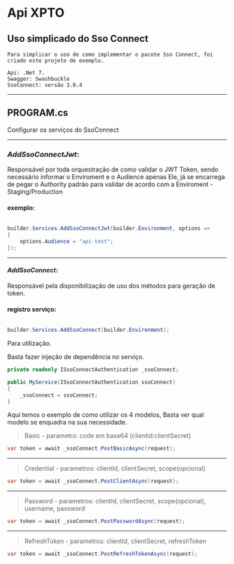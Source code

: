 # Api XPTO

## Uso simplicado do Sso Connect

```
Para simplicar o uso de como implementar o pacote Sso Connect, foi criado este projeto de exemplo.

Api: .Net 7.
Swagger: Swashbuckle
SsoConnect: versão 3.0.4

```

---

## PROGRAM.cs

Configurar os serviços do SsoConnect

---

### _AddSsoConnectJwt_:

Responsável por toda orquestração de como validar o JWT Token, sendo necessário informar o Enviroment e o Audience apenas
Ele, já se encarrega de pegar o Authority padrão para validar de acordo com a Enviroment - Staging/Production

#### exemplo:

```csharp

builder.Services.AddSsoConnectJwt(builder.Environment, options =>
{
    options.Audience = "api-test";
});

```

---

#### _AddSsoConnect_:
Responsável pela disponibilização de uso dos métodos para geração de token.
#### registro serviço:

```csharp

builder.Services.AddSsoConnect(builder.Environment);

```
Para utilização.

Basta fazer injeção de dependência no serviço.
```csharp
private readonly ISsoConnectAuthentication _ssoConnect;

public MyService(ISsoConnectAuthentication ssoConnect)
{
    _ssoConnect = ssoConnect;
}
```

Aqui temos o exemplo de como utilizar os 4 modelos,
Basta ver qual modelo se enquadra na sua necessidade.

> Basic - parametro: code em base64 (clientid:clientSecret)
```csharp
var token = await _ssoConnect.PostBasicAsync(request);
```
---

> Credential - parametros: clientId, clientSecret, scope(opcional)
```csharp
var token = await _ssoConnect.PostClientAsync(request);
```
---
> Password - parametros: clientId, clientSecret, scope(opcional), username, password
```csharp
var token = await _ssoConnect.PostPasswordAsync(request);
```
---
> RefreshToken - parametros: clientId, clientSecret, refreshToken
```csharp
var token = await _ssoConnect.PostRefreshTokenAsync(request);
```
